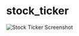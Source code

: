 # stock_ticker


![Stock Ticker Screenshot](https://github.com/afl5082/stock_ticker/blob/main/stock_ticker_screenshot.PNG?raw=true)

